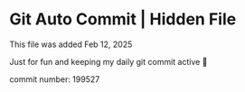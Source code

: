 # Git Auto Commit | Hidden File

This file was added Feb 12, 2025

Just for fun and keeping my daily git commit active 🤪

commit number: 199527
